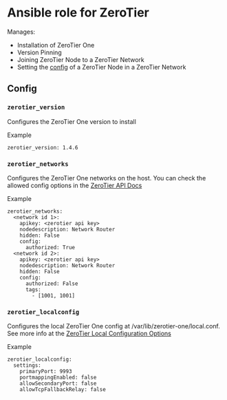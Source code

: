# Ansible role for ZeroTier

Manages:
- Installation of ZeroTier One
- Version Pinning
- Joining ZeroTier Node to a ZeroTier Network
- Setting the [config](https://docs.zerotier.com/central/v1#operation/updateNetworkMember) of a ZeroTier Node in a ZeroTier Network


## Config

### `zerotier_version`
Configures the ZeroTier One version to install


Example
```
zerotier_version: 1.4.6
```

### `zerotier_networks`
Configures the ZeroTier One networks on the host.
You can check the allowed config options in the [ZeroTier API Docs](https://docs.zerotier.com/central/v1#operation/updateNetworkMember)


Example
```
zerotier_networks:
  <network id 1>:
    apikey: <zerotier api key>
    nodedescription: Network Router
    hidden: False
    config:
      authorized: True
  <network id 2>:
    apikey: <zerotier api key>
    nodedescription: Network Router
    hidden: False
    config:
      authorized: False
      tags:
        - [1001, 1001]
```

### `zerotier_localconfig`
Configures the local ZeroTier One config at /var/lib/zerotier-one/local.conf.
See more info at the [ZeroTier Local Configuration Options](https://docs.zerotier.com/zerotier/zerotier.conf/#42localconfigurationoptionsaname4_2a)

Example
```
zerotier_localconfig:
  settings:
    primaryPort: 9993
    portmappingEnabled: false
    allowSecondaryPort: false
    allowTcpFallbackRelay: false
```
